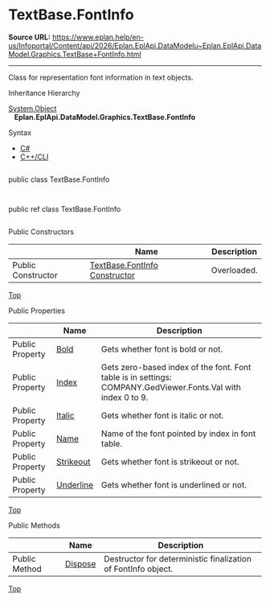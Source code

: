 # TextBase.FontInfo

**Source URL:** https://www.eplan.help/en-us/Infoportal/Content/api/2026/Eplan.EplApi.DataModelu~Eplan.EplApi.DataModel.Graphics.TextBase+FontInfo.html

---

Class for representation font information in text objects.

Inheritance Hierarchy

[System.Object](#)  
   **Eplan.EplApi.DataModel.Graphics.TextBase.FontInfo**

Syntax

- [C#](#i-syntax-CS)
- [C++/CLI](#i-syntax-CPP2005)

```
```
public class TextBase.FontInfo
```
```

```
```
public ref class TextBase.FontInfo
```
```



Public Constructors

|  | Name | Description |
| --- | --- | --- |
| Public Constructor | [TextBase.FontInfo Constructor](Eplan.EplApi.DataModelu~Eplan.EplApi.DataModel.Graphics.TextBase+FontInfo~_ctor.html) | Overloaded. |

[Top](#top)



Public Properties

|  | Name | Description |
| --- | --- | --- |
| Public Property | [Bold](Eplan.EplApi.DataModelu~Eplan.EplApi.DataModel.Graphics.TextBase+FontInfo~Bold.html) | Gets whether font is bold or not. |
| Public Property | [Index](Eplan.EplApi.DataModelu~Eplan.EplApi.DataModel.Graphics.TextBase+FontInfo~Index.html) | Gets zero-based index of the font. Font table is in settings: COMPANY.GedViewer.Fonts.Val with index 0 to 9. |
| Public Property | [Italic](Eplan.EplApi.DataModelu~Eplan.EplApi.DataModel.Graphics.TextBase+FontInfo~Italic.html) | Gets whether font is italic or not. |
| Public Property | [Name](Eplan.EplApi.DataModelu~Eplan.EplApi.DataModel.Graphics.TextBase+FontInfo~Name.html) | Name of the font pointed by index in font table. |
| Public Property | [Strikeout](Eplan.EplApi.DataModelu~Eplan.EplApi.DataModel.Graphics.TextBase+FontInfo~Strikeout.html) | Gets whether font is strikeout or not. |
| Public Property | [Underline](Eplan.EplApi.DataModelu~Eplan.EplApi.DataModel.Graphics.TextBase+FontInfo~Underline.html) | Gets whether font is underlined or not. |

[Top](#top)

Public Methods

|  | Name | Description |
| --- | --- | --- |
| Public Method | [Dispose](Eplan.EplApi.DataModelu~Eplan.EplApi.DataModel.Graphics.TextBase+FontInfo~Dispose().html) | Destructor for deterministic finalization of FontInfo object. |

[Top](#top)

